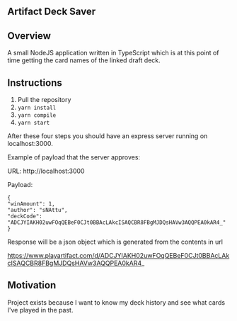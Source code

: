 ## Artifact Deck Saver
## Overview

A small NodeJS application written in TypeScript which is at this point of time getting the card names of the linked draft deck.

## Instructions

1. Pull the repository
2. `yarn install`
3. `yarn compile`
4. `yarn start`

After these four steps you should have an express server running on localhost:3000.

Example of payload that the server approves:

URL: http://localhost:3000

Payload:
```
{
"winAmount": 1,
"author": "sNAttu",
"deckCode": "ADCJYIAKH02uwFOqQEBeF0CJt0BBAcLAkcISAQCBR8FBgMJDQsHAVw3AQQPEA0kAR4_"
}
```
Response will be a json object which is generated from the contents in url 

https://www.playartifact.com/d/ADCJYIAKH02uwFOqQEBeF0CJt0BBAcLAkcISAQCBR8FBgMJDQsHAVw3AQQPEA0kAR4_

## Motivation

Project exists because I want to know my deck history and see what cards I've played in the past.
